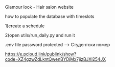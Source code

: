 Glamour look - Hair salon website

how to populate the database with timeslots 

1)create a schedule 

2)open utils/run_daily.py and run it

.env file  password protected --> Студентски номер 

https://e.pcloud.link/publink/show?code=XZ4gzwZdLkntQwenBYDjMx7jjzBJXl254JX
